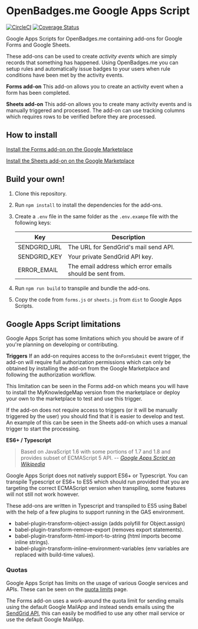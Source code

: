 # OpenBadges.me Google Apps Script

[![CircleCI](https://circleci.com/gh/harrymitchinson/openbadges-google-apps-script.svg?style=svg)](https://circleci.com/gh/harrymitchinson/openbadges-google-apps-script) [![Coverage Status](https://coveralls.io/repos/github/harrymitchinson/openbadges-google-apps-script/badge.svg?branch=coveralls)](https://coveralls.io/github/harrymitchinson/openbadges-google-apps-script?branch=coveralls)

Google Apps Scripts for OpenBadges.me containing add-ons for Google Forms and Google Sheets.

These add-ons can be used to create *activity events* which are simply records that something has happened. Using OpenBadges.me you can setup rules and automatically issue badges to your users when rule conditions have been met by the activity events.

**Forms add-on**
This add-on allows you to create an activity event when a form has been completed.

**Sheets add-on**
This add-on allows you to create many activity events and is manually triggered and processed. The add-on can use tracking columns which requires rows to be verified before they are processed. 

## How to install

[Install the Forms add-on on the Google Marketplace](https://google.com)

[Install the Sheets add-on on the Google Marketplace](https://google.com)

## Build your own!

1. Clone this repository.
2. Run `npm install` to install the dependencies for the add-ons.
3. Create a `.env` file in the same folder as the `.env.exampe` file with the following keys:

    | Key | Description |
    |--|--|
    | SENDGRID_URL | The URL for SendGrid's mail send API. |
    | SENDGRID_KEY | Your private SendGrid API key. |
    | ERROR_EMAIL | The email address which error emails should be sent from. |

4. Run `npm run build` to transpile and bundle the add-ons.
5. Copy the code from `forms.js` or `sheets.js` from `dist` to Google Apps Scripts.

## Google Apps Script limitations

Google Apps Script has some limitations which you should be aware of if you're planning on developing or contributing.

**Triggers**
If an add-on requires access to the `OnFormSubmit` event trigger, the add-on will require full authorization permissions which can only be obtained by installing the add-on from the Google Marketplace and following the authorization workflow. 

This limitation can be seen in the Forms add-on which means you will have to install the MyKnowledgeMap version from the marketplace or deploy your own to the marketplace to test and use this trigger.

If the add-on does not require access to triggers (or it will be manually triggered by the user) you should find that it is easier to develop and test. An example of this can be seen in the Sheets add-on which uses a manual trigger to start the processing.

**ES6+ / Typescript**

>  Based on JavaScript 1.6 with some portions of 1.7 and 1.8 and provides subset of ECMAScript 5 API.
> -- <cite>[Google Apps Script on Wikipedia](https://en.wikipedia.org/wiki/Google_Apps_Script)</cite>

Google Apps Script does not natively support ES6+ or Typescript. You can transpile Typescript or ES6+ to ES5 which should run provided that you are targeting the correct ECMAScript version when transpiling, some features will not still not work however.

These add-ons are written in Typescript and transpiled to ES5 using Babel with the help of a few plugins to support running in the GAS environment.
- babel-plugin-transform-object-assign (adds polyfill for Object.assign)
- babel-plugin-transform-remove-export (removes export statements).
- babel-plugin-transform-html-import-to-string (html imports become inline strings).
- babel-plugin-transform-inline-environment-variables (env variables are replaced with build-time values).

### Quotas

Google Apps Script has limits on the usage of various Google services and APIs. These can be seen on the [quota limits](https://developers.google.com/apps-script/guides/services/quotas) page. 

The Forms add-on uses a work-around the quota limit for sending emails using the default Google MailApp and instead sends emails using the  [SendGrid API](https://sendgrid.com/docs/API_Reference/Web_API_v3/Mail/index.html), this can easily be modified to use any other mail service or use the default Google MailApp.


